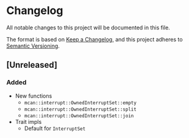 # Changelog

All notable changes to this project will be documented in this file.

The format is based on [Keep a Changelog](https://keepachangelog.com/en/1.0.0/),
and this project adheres to [Semantic Versioning](https://semver.org/spec/v2.0.0.html).

## [Unreleased]

### Added
- New functions
    - `mcan::interrupt::OwnedInterruptSet::empty`
    - `mcan::interrupt::OwnedInterruptSet::split`
    - `mcan::interrupt::OwnedInterruptSet::join`
- Trait impls
    - Default for `InterruptSet`

